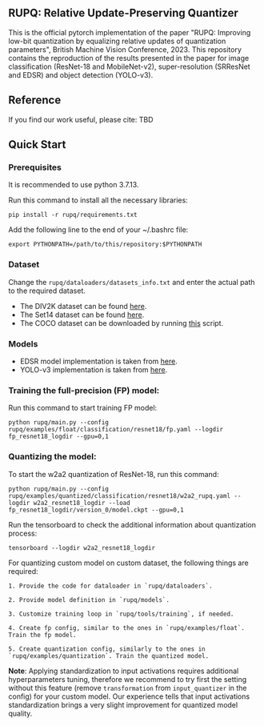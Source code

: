 ## RUPQ: Relative Update-Preserving Quantizer

This is the official pytorch implementation of the paper "RUPQ: Improving low-bit quantization by equalizing relative updates of quantization parameters", British Machine Vision Conference, 2023. This repository contains the reproduction of the results presented in the paper for image classification (ResNet-18 and MobileNet-v2), super-resolution (SRResNet and EDSR) and object detection (YOLO-v3). 

## Reference

If you find our work useful, please cite: TBD

## Quick Start

### Prerequisites

It is recommended to use python 3.7.13.

Run this command to install all the necessary libraries:

```
pip install -r rupq/requirements.txt
```

Add the following line to the end of your ~/.bashrc file:

```
export PYTHONPATH=/path/to/this/repository:$PYTHONPATH
```

### Dataset

Change the `rupq/dataloaders/datasets_info.txt` and enter the actual path to the required dataset.

 - The DIV2K dataset can be found [here](https://cv.snu.ac.kr/research/EDSR/DIV2K.tar).
 - The Set14 dataset can be found [here](https://cv.snu.ac.kr/research/EDSR/benchmark.tar).
 - The COCO dataset can be downloaded by running [this](https://github.com/eriklindernoren/PyTorch-YOLOv3/blob/master/data/get_coco_dataset.sh) script.

### Models

 - EDSR model implementation is taken from [here](https://github.com/sanghyun-son/EDSR-PyTorch).
 - YOLO-v3 implementation is taken from [here](https://github.com/eriklindernoren/PyTorch-YOLOv3).

### Training the full-precision (FP) model:

Run this command to start training FP model:

```
python rupq/main.py --config rupq/examples/float/classification/resnet18/fp.yaml --logdir fp_resnet18_logdir --gpu=0,1
```

### Quantizing the model:

To start the w2a2 quantization of ResNet-18, run this command:

```
python rupq/main.py --config rupq/examples/quantized/classification/resnet18/w2a2_rupq.yaml --logdir w2a2_resnet18_logdir --load fp_resnet18_logdir/version_0/model.ckpt --gpu=0,1
```

Run the tensorboard to check the additional information about quantization process:

```
tensorboard --logdir w2a2_resnet18_logdir
```

For quantizing custom model on custom dataset, the following things are required:

    1. Provide the code for dataloader in `rupq/dataloaders`.

    2. Provide model definition in `rupq/models`.

    3. Customize training loop in `rupq/tools/training`, if needed.

    4. Create fp config, similar to the ones in `rupq/examples/float`. Train the fp model.

    5. Create quantization config, similarly to the ones in `rupq/examples/quantization`. Train the quantized model.


**Note**: Applying standardization to input activations requires additional hyperparameters tuning, therefore we recommend to try first the setting without this feature (remove `transformation` from `input_quantizer` in the config) for your custom model. Our experience tells that input activations standardization brings a very slight improvement for quantized model quality.  
